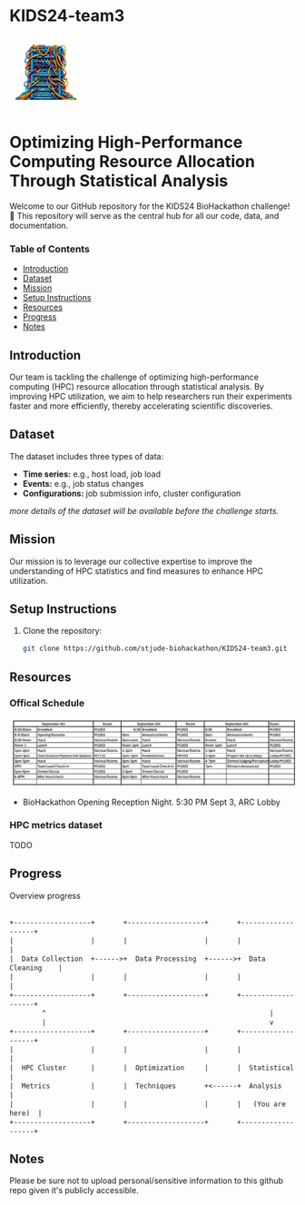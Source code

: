 # KIDS24-team3

<img src="public/server-logo.png" width="128">

# Optimizing High-Performance Computing Resource Allocation Through Statistical Analysis

Welcome to our GitHub repository for the KIDS24 BioHackathon challenge! 🎉 This repository will serve as the central hub for all our code, data, and documentation.

### Table of Contents
- [Introduction](#introduction)
- [Dataset](#dataset)
- [Mission](#mission)
- [Setup Instructions](#setup-instructions)
- [Resources](#resources)
- [Progress](#progress)
- [Notes](#notes)

## Introduction
Our team is tackling the challenge of optimizing high-performance computing (HPC) resource allocation through statistical analysis. By improving HPC utilization, we aim to help researchers run their experiments faster and more efficiently, thereby accelerating scientific discoveries.

## Dataset
The dataset includes three types of data:
- **Time series:** e.g., host load, job load
- **Events:** e.g., job status changes
- **Configurations:** job submission info, cluster configuration

_more details of the dataset will be available before the challenge starts._

## Mission
Our mission is to leverage our collective expertise to improve the understanding of HPC statistics and find measures to enhance HPC utilization.

## Setup Instructions
1. Clone the repository:
    ```sh
    git clone https://github.com/stjude-biohackathon/KIDS24-team3.git
    ```

## Resources

### Offical Schedule

![offical schedule](public/schedule.png)

+ BioHackathon Opening Reception Night. 5:30 PM Sept 3, ARC Lobby

### HPC metrics dataset

TODO

## Progress

Overview progress

```plaintext

+-------------------+       +-------------------+       +-------------------+
|                   |       |                   |       |                   |
|  Data Collection  +------>+  Data Processing  +------>+  Data Cleaning    |
|                   |       |                   |       |                   |
+-------------------+       +-------------------+       +-------------------+
        ^                                                       |
        |                                                       v
+-------------------+       +-------------------+       +-------------------+
|                   |       |                   |       |                   |
|  HPC Cluster      |       |  Optimization     |       |  Statistical      |
|  Metrics          |       |  Techniques       +<------+  Analysis         |
|                   |       |                   |       |   (You are here)  |
+-------------------+       +-------------------+       +-------------------+
```

## Notes
Please be sure not to upload personal/sensitive information to this github repo given it's publicly accessible.
